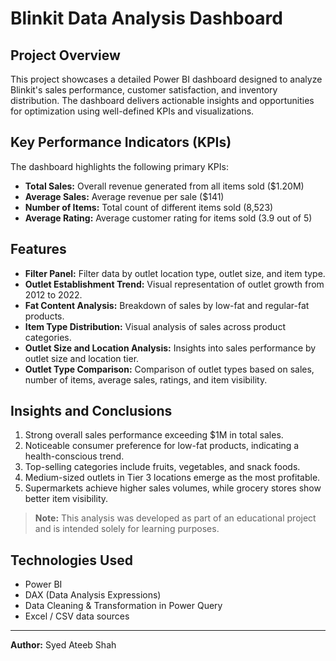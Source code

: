 # Blinkit Data Analysis Dashboard

## Project Overview

This project showcases a detailed Power BI dashboard designed to analyze Blinkit's sales performance, customer satisfaction, and inventory distribution. The dashboard delivers actionable insights and opportunities for optimization using well-defined KPIs and visualizations.

## Key Performance Indicators (KPIs)

The dashboard highlights the following primary KPIs:

- **Total Sales:** Overall revenue generated from all items sold ($1.20M)
- **Average Sales:** Average revenue per sale ($141)
- **Number of Items:** Total count of different items sold (8,523)
- **Average Rating:** Average customer rating for items sold (3.9 out of 5)

## Features

- **Filter Panel:** Filter data by outlet location type, outlet size, and item type.
- **Outlet Establishment Trend:** Visual representation of outlet growth from 2012 to 2022.
- **Fat Content Analysis:** Breakdown of sales by low-fat and regular-fat products.
- **Item Type Distribution:** Visual analysis of sales across product categories.
- **Outlet Size and Location Analysis:** Insights into sales performance by outlet size and location tier.
- **Outlet Type Comparison:** Comparison of outlet types based on sales, number of items, average sales, ratings, and item visibility.

## Insights and Conclusions

1. Strong overall sales performance exceeding $1M in total sales.
2. Noticeable consumer preference for low-fat products, indicating a health-conscious trend.
3. Top-selling categories include fruits, vegetables, and snack foods.
4. Medium-sized outlets in Tier 3 locations emerge as the most profitable.
5. Supermarkets achieve higher sales volumes, while grocery stores show better item visibility.

> **Note:** This analysis was developed as part of an educational project and is intended solely for learning purposes.

## Technologies Used

- Power BI
- DAX (Data Analysis Expressions)
- Data Cleaning & Transformation in Power Query
- Excel / CSV data sources

---

**Author:** 
Syed Ateeb Shah
